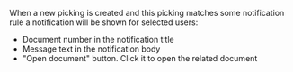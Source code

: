 When a new picking is created and this picking matches some notification rule a notification will be shown for selected users:

* Document number in the notification title
* Message text in the notification body
* "Open document" button. Click it to open the related document
